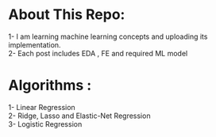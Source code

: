 # About This Repo:
1- I am learning machine learning concepts and uploading its implementation. \
2- Each post includes EDA , FE and required ML model

# Algorithms :
1- Linear Regression \
2- Ridge, Lasso and Elastic-Net Regression \
3- Logistic Regression 
